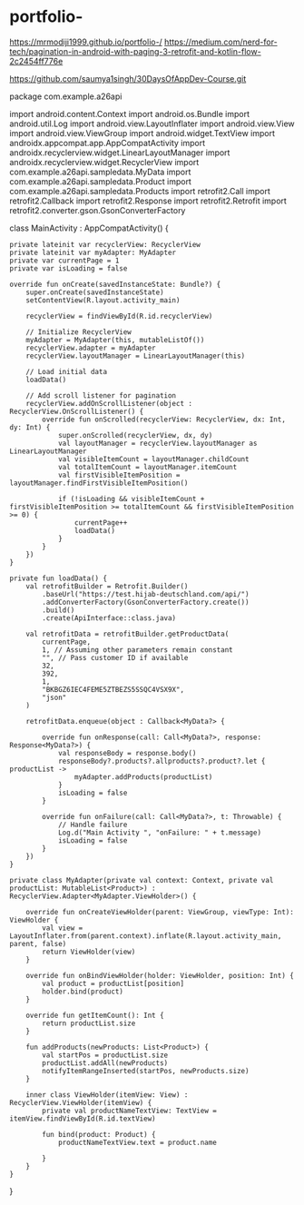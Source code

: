 # portfolio-
https://mrmodiji1999.github.io/portfolio-/
https://medium.com/nerd-for-tech/pagination-in-android-with-paging-3-retrofit-and-kotlin-flow-2c2454ff776e

https://github.com/saumya1singh/30DaysOfAppDev-Course.git



package com.example.a26api

import android.content.Context
import android.os.Bundle
import android.util.Log
import android.view.LayoutInflater
import android.view.View
import android.view.ViewGroup
import android.widget.TextView
import androidx.appcompat.app.AppCompatActivity
import androidx.recyclerview.widget.LinearLayoutManager
import androidx.recyclerview.widget.RecyclerView
import com.example.a26api.sampledata.MyData
import com.example.a26api.sampledata.Product
import com.example.a26api.sampledata.Products
import retrofit2.Call
import retrofit2.Callback
import retrofit2.Response
import retrofit2.Retrofit
import retrofit2.converter.gson.GsonConverterFactory

class MainActivity : AppCompatActivity() {

    private lateinit var recyclerView: RecyclerView
    private lateinit var myAdapter: MyAdapter
    private var currentPage = 1
    private var isLoading = false

    override fun onCreate(savedInstanceState: Bundle?) {
        super.onCreate(savedInstanceState)
        setContentView(R.layout.activity_main)

        recyclerView = findViewById(R.id.recyclerView)

        // Initialize RecyclerView
        myAdapter = MyAdapter(this, mutableListOf())
        recyclerView.adapter = myAdapter
        recyclerView.layoutManager = LinearLayoutManager(this)

        // Load initial data
        loadData()

        // Add scroll listener for pagination
        recyclerView.addOnScrollListener(object : RecyclerView.OnScrollListener() {
            override fun onScrolled(recyclerView: RecyclerView, dx: Int, dy: Int) {
                super.onScrolled(recyclerView, dx, dy)
                val layoutManager = recyclerView.layoutManager as LinearLayoutManager
                val visibleItemCount = layoutManager.childCount
                val totalItemCount = layoutManager.itemCount
                val firstVisibleItemPosition = layoutManager.findFirstVisibleItemPosition()

                if (!isLoading && visibleItemCount + firstVisibleItemPosition >= totalItemCount && firstVisibleItemPosition >= 0) {
                    currentPage++
                    loadData()
                }
            }
        })
    }

    private fun loadData() {
        val retrofitBuilder = Retrofit.Builder()
            .baseUrl("https://test.hijab-deutschland.com/api/")
            .addConverterFactory(GsonConverterFactory.create())
            .build()
            .create(ApiInterface::class.java)

        val retrofitData = retrofitBuilder.getProductData(
            currentPage,
            1, // Assuming other parameters remain constant
            "", // Pass customer ID if available
            32,
            392,
            1,
            "BKBGZ6IEC4FEME5ZTBEZS5SSQC4VSX9X",
            "json"
        )

        retrofitData.enqueue(object : Callback<MyData?> {

            override fun onResponse(call: Call<MyData?>, response: Response<MyData?>) {
                val responseBody = response.body()
                responseBody?.products?.allproducts?.product?.let { productList ->
                    myAdapter.addProducts(productList)
                }
                isLoading = false
            }

            override fun onFailure(call: Call<MyData?>, t: Throwable) {
                // Handle failure
                Log.d("Main Activity ", "onFailure: " + t.message)
                isLoading = false
            }
        })
    }

    private class MyAdapter(private val context: Context, private val productList: MutableList<Product>) : RecyclerView.Adapter<MyAdapter.ViewHolder>() {

        override fun onCreateViewHolder(parent: ViewGroup, viewType: Int): ViewHolder {
            val view = LayoutInflater.from(parent.context).inflate(R.layout.activity_main, parent, false)
            return ViewHolder(view)
        }

        override fun onBindViewHolder(holder: ViewHolder, position: Int) {
            val product = productList[position]
            holder.bind(product)
        }

        override fun getItemCount(): Int {
            return productList.size
        }

        fun addProducts(newProducts: List<Product>) {
            val startPos = productList.size
            productList.addAll(newProducts)
            notifyItemRangeInserted(startPos, newProducts.size)
        }

        inner class ViewHolder(itemView: View) : RecyclerView.ViewHolder(itemView) {
            private val productNameTextView: TextView = itemView.findViewById(R.id.textView)

            fun bind(product: Product) {
                productNameTextView.text = product.name

            }
        }
    }
}
